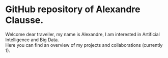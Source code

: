 # GitHub repository of Alexandre Clausse.
  
Welcome dear traveller, my name is Alexandre, I am interested in Artificial Intelligence and Big Data.  
Here you can find an overview of my projects and collaborations (currently 1).
